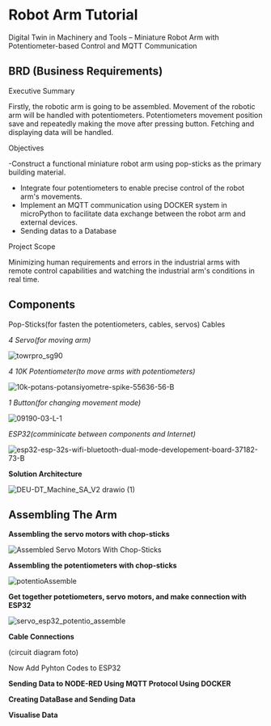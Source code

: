 # Robot Arm Tutorial

Digital Twin in Machinery and Tools – Miniature Robot Arm with Potentiometer-based Control and MQTT Communication

## BRD (Business Requirements)

Executive Summary

Firstly, the robotic arm is going to be assembled. Movement of the robotic arm will be handled with
potentiometers. Potentiometers movement position save and repeatedly making the move after pressing button.
Fetching and displaying data will be handled.

Objectives

-Construct a functional miniature robot arm using pop-sticks as the primary building material.
- Integrate four potentiometers to enable precise control of the robot arm's movements.
- Implement an MQTT communication using DOCKER system in microPython to facilitate data exchange between the
robot arm and external devices.
- Sending datas to a Database

Project Scope

Minimizing human requirements and errors in the industrial arms with remote control capabilities and
watching the industrial arm's conditions in real time.

## Components

Pop-Sticks(for fasten the potentiometers, cables, servos) 
Cables

*4 Servo(for moving arm)*

![towrpro_sg90](https://github.com/berkayguzel06/Robotic_Arm/assets/98205992/f4e308f1-529f-42a8-9e83-8806c4511df1)

*4 10K Potentiometer(to move arms with potentiometers)*

![10k-potans-potansiyometre-spike-55636-56-B](https://github.com/berkayguzel06/Robotic_Arm/assets/98205992/f572a792-8eae-4c5c-9ca6-14051aa3bcfb)

*1 Button(for changing movement mode)*

![09190-03-L-1](https://github.com/berkayguzel06/Robotic_Arm/assets/98205992/7ee6b8f5-09f8-4c25-98ab-92b3c878fd65)

*ESP32(comminicate between components and Internet)*

![esp32-esp-32s-wifi-bluetooth-dual-mode-developement-board-37182-73-B](https://github.com/berkayguzel06/Robotic_Arm/assets/98205992/485a1d5b-64e4-47ae-a275-bb5a1db75360)


**Solution Architecture**

![DEU-DT_Machine_SA_V2 drawio (1)](https://github.com/berkayguzel06/Robotic_Arm/assets/98205992/f53c1ec2-5d30-4efc-bbd9-4d4fe7cd46a4)

## Assembling The Arm
**Assembling the servo motors with chop-sticks**

![Assembled Servo Motors With Chop-Sticks](https://github.com/berkayguzel06/Robot-Arm/assets/98205992/45431c07-27ae-4cf4-8fa2-6b7f00202826)

**Assembling the potentiometers with chop-sticks**

![potentioAssemble](https://github.com/berkayguzel06/Robot-Arm/assets/98205992/d304b0ae-4658-4cd6-8e2d-4f762dd17807)

**Get together potetiometers, servo motors, and make connection with ESP32**

![servo_esp32_potentio_assemble](https://github.com/berkayguzel06/Robot-Arm/assets/98205992/838c28cb-599a-43e7-b091-459ddcebac87)

**Cable Connections**

(circuit diagram foto)


Now Add Pyhton Codes to ESP32


**Sending Data to NODE-RED Using MQTT Protocol Using DOCKER**

**Creating DataBase and Sending Data**

**Visualise Data**
